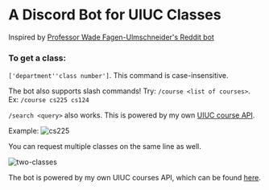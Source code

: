 # A Discord Bot for UIUC Classes
Inspired by [Professor Wade Fagen-Ulmschneider's Reddit bot](https://github.com/illinois/reddit-uiuc-bot/)

### To get a class: 
`['department''class number']`. This command is case-insensitive.

The bot also supports slash commands! Try: `/course <list of courses>`. Ex: `/course cs225 cs124`

`/search <query>` also works. This is powered by my own [UIUC course API](https://github.com/timot3/uiuc-course-api).

Example:
![cs225](https://media.discordapp.net/attachments/735523773515694149/791889935607136266/unknown.png)

You can request multiple classes on the same line as well.

![two-classes](https://media.discordapp.net/attachments/735523773515694149/791889705687973928/unknown.png)

The bot is powered by my own UIUC courses API, which can be found [here](https://github.com/timot3/uiuc-course-api).
